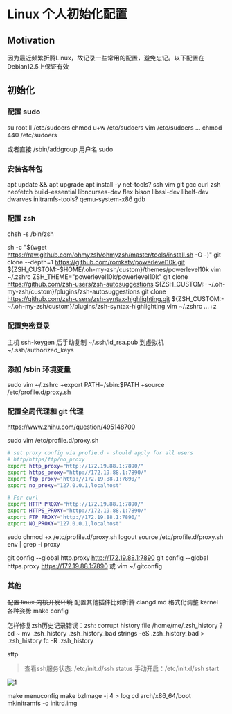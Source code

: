 # Linux 个人初始化配置

## Motivation

因为最近频繁折腾Linux，故记录一些常用的配置，避免忘记。以下配置在Debian12.5上保证有效

## 初始化

### 配置 sudo

su root
ll /etc/sudoers
chmod u+w /etc/sudoers
vim /etc/sudoers ...
chmod 440 /etc/sudoers

或者直接 /sbin/addgroup 用户名 sudo

### 安装各种包

apt update && apt upgrade
apt install -y net-tools? ssh vim git gcc curl zsh neofetch build-essential libncurses-dev flex bison libssl-dev libelf-dev dwarves initramfs-tools? qemu-system-x86 gdb

### 配置 zsh

chsh -s /bin/zsh
<!-- sh -c "$(curl -fsSL https://raw.github.com/ohmyzsh/ohmyzsh/master/tools/install.sh)" -->
sh -c "$(wget https://raw.github.com/ohmyzsh/ohmyzsh/master/tools/install.sh -O -)"
git clone --depth=1 https://github.com/romkatv/powerlevel10k.git ${ZSH_CUSTOM:-$HOME/.oh-my-zsh/custom}/themes/powerlevel10k
vim ~/.zshrc
ZSH_THEME="powerlevel10k/powerlevel10k"
git clone https://github.com/zsh-users/zsh-autosuggestions ${ZSH_CUSTOM:-~/.oh-my-zsh/custom}/plugins/zsh-autosuggestions
git clone https://github.com/zsh-users/zsh-syntax-highlighting.git ${ZSH_CUSTOM:-~/.oh-my-zsh/custom}/plugins/zsh-syntax-highlighting
vim ~/.zshrc ...+z

### 配置免密登录

主机 ssh-keygen 后手动复制 ~/.ssh/id_rsa.pub 到虚拟机 ~/.ssh/authorized_keys

### 添加 /sbin 环境变量

sudo vim ~/.zshrc
+export PATH=/sbin:$PATH
+source /etc/profile.d/proxy.sh

### 配置全局代理和 git 代理

https://www.zhihu.com/question/495148700

sudo vim /etc/profile.d/proxy.sh

```sh
# set proxy config via profie.d - should apply for all users
# http/https/ftp/no_proxy
export http_proxy="http://172.19.88.1:7890/"
export https_proxy="http://172.19.88.1:7890/"
export ftp_proxy="http://172.19.88.1:7890/"
export no_proxy="127.0.0.1,localhost"

# For curl
export HTTP_PROXY="http://172.19.88.1:7890/"
export HTTPS_PROXY="http://172.19.88.1:7890/"
export FTP_PROXY="http://172.19.88.1:7890/"
export NO_PROXY="127.0.0.1,localhost"
```

sudo chmod +x /etc/profile.d/proxy.sh
logout
source /etc/profile.d/proxy.sh
env | grep -i proxy

git config --global http.proxy http://172.19.88.1:7890
git config --global https.proxy https://172.19.88.1:7890
或 vim ~/.gitconfig

### 其他

~~配置 linux 内核开发环境~~
配置其他插件比如折腾 clangd
md 格式化调整
kernel 各种姿势 make config

怎样修复zsh历史记录错误：zsh: corrupt history file /home/me/.zsh_history？
cd ~
mv .zsh_history .zsh_history_bad
strings -eS .zsh_history_bad > .zsh_history
fc -R .zsh_history

sftp

> 查看ssh服务状态: /etc/init.d/ssh status
> 手动开启：/etc/init.d/ssh start

![1](../assets/images/nett.png)


make menuconfig
make bzImage -j 4 > log
cd arch/x86_64/boot
mkinitramfs -o initrd.img
